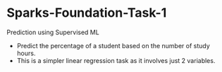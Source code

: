 # Sparks-Foundation-Task-1
Prediction using Supervised ML
- Predict the percentage of a student based on the number of study hours.
- This is a simpler linear regression task as it involves just 2 variables.
